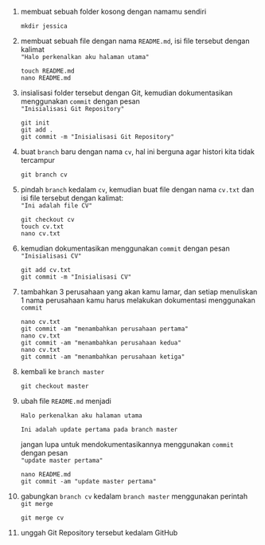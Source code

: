 1. membuat sebuah folder kosong dengan namamu sendiri
    ```
    mkdir jessica
    ```
    
2. membuat sebuah file dengan nama `README.md`, isi file tersebut dengan kalimat<br>`"Halo perkenalkan aku halaman utama"`
    ```
    touch README.md
    nano README.md
    ```
    
3. insialisasi folder tersebut dengan Git, kemudian dokumentasikan menggunakan `commit` dengan pesan<br>`"Inisialisasi Git Repository"`
    ```
    git init
    git add .
    git commit -m "Inisialisasi Git Repository"
    ```
    
4. buat `branch` baru dengan nama `cv`, hal ini berguna agar histori kita tidak tercampur
    ```
    git branch cv
    ```
    
5. pindah `branch` kedalam `cv`, kemudian buat file dengan nama `cv.txt` dan isi file tersebut dengan kalimat:<br>`"Ini adalah file CV"`
    ```
    git checkout cv
    touch cv.txt
    nano cv.txt
    ```
    
6. kemudian dokumentasikan menggunakan `commit` dengan pesan<br>`"Inisialisasi CV"`
    ```
    git add cv.txt
    git commit -m "Inisialisasi CV"
    ```
    
7. tambahkan 3 perusahaan yang akan kamu lamar, dan setiap menuliskan 1 nama perusahaan kamu harus melakukan dokumentasi menggunakan `commit`
    ```
    nano cv.txt
    git commit -am "menambahkan perusahaan pertama"
    nano cv.txt
    git commit -am "menambahkan perusahaan kedua"
    nano cv.txt
    git commit -am "menambahkan perusahaan ketiga"
    ```
    
8. kembali ke `branch master`
    ```
    git checkout master
    ```
    
9. ubah file `README.md` menjadi
    ```
    Halo perkenalkan aku halaman utama

    Ini adalah update pertama pada branch master
    ```
    jangan lupa untuk mendokumentasikannya menggunakan `commit` dengan pesan<br>`"update master pertama"`
    ```
    nano README.md
    git commit -am "update master pertama"
    ```
    
10. gabungkan `branch cv` kedalam `branch master` menggunakan perintah `git merge`
    ```
    git merge cv
    ```
    
11. unggah Git Repository tersebut kedalam GitHub

